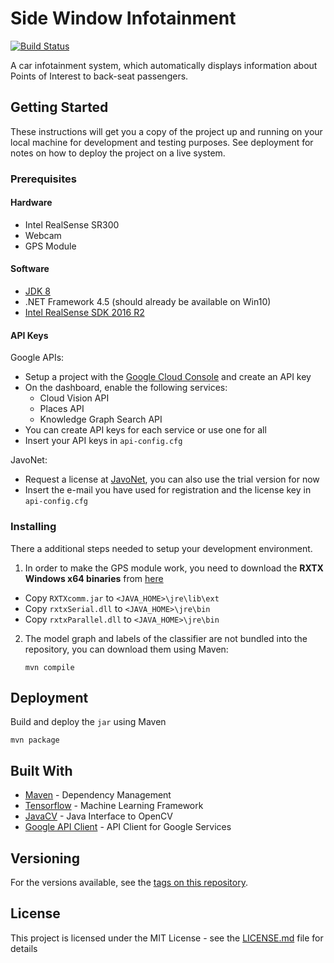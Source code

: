 Side Window Infotainment
=============

[![Build Status](https://travis-ci.org/cfengler/amos-ws17-proj2.svg?=branch=master)](https://travis-ci.org/cfengler/amos-ws17-proj2)


A car infotainment system, which automatically displays information about Points of Interest to back-seat passengers.

## Getting Started

These instructions will get you a copy of the project up and running on your local machine for development and testing purposes. See deployment for notes on how to deploy the project on a live system.

### Prerequisites

#### Hardware
* Intel RealSense SR300
* Webcam
* GPS Module


#### Software
* [JDK 8](http://www.oracle.com/technetwork/java/javase/downloads/jdk8-downloads-2133151.html)
* .NET Framework 4.5 (should already be available on Win10)
* [Intel RealSense SDK 2016 R2](https://software.intel.com/en-us/realsense-sdk-windows-eol)

#### API Keys

Google APIs:

* Setup a project with the [Google Cloud Console][cloud-console] and create an API key
* On the dashboard, enable the following services:
	* Cloud Vision API
	* Places API
	* Knowledge Graph Search API
* You can create API keys for each service or use one for all
* Insert your API keys in `api-config.cfg`

JavoNet:

* Request a license at [JavoNet][javonet], you can also use the trial version for now
* Insert the e-mail you have used for registration and the license key in `api-config.cfg`

[cloud-console]: https://console.cloud.google.com
[vision-api]: https://console.cloud.google.com/apis/api/
[javonet]: https://www.javonet.com/

### Installing

There a additional steps needed to setup your development environment.

1. In order to make the GPS module work, you need to download the **RXTX Windows x64 binaries** from [here](http://fizzed.com/oss/rxtx-for-java)
  * Copy `RXTXcomm.jar` to `<JAVA_HOME>\jre\lib\ext`
  * Copy `rxtxSerial.dll` to `<JAVA_HOME>\jre\bin`
  * Copy `rxtxParallel.dll` to `<JAVA_HOME>\jre\bin`
2. The model graph and labels of the classifier are not bundled into the repository, you can download them using Maven:

	```
	mvn compile
	```
	
## Deployment

Build and deploy the `jar` using Maven
```
mvn package
```

## Built With

* [Maven](https://maven.apache.org/) - Dependency Management
* [Tensorflow](https://www.tensorflow.org/) - Machine Learning Framework
* [JavaCV](https://github.com/bytedeco/javacv) - Java Interface to OpenCV
* [Google API Client](https://developers.google.com/api-client-library/) - API Client for Google Services


## Versioning

For the versions available, see the [tags on this repository](https://github.com/cfengler/amos-ws17-proj2/tags). 


## License

This project is licensed under the MIT License - see the [LICENSE.md](LICENSE/license.md) file for details